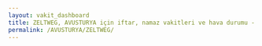 ```yaml
---
layout: vakit_dashboard
title: ZELTWEG, AVUSTURYA için iftar, namaz vakitleri ve hava durumu - ilçe/eyalet seç
permalink: /AVUSTURYA/ZELTWEG/
---
```


<script type="text/javascript">
  var GLOBAL_COUNTRY = 'AVUSTURYA';
  var GLOBAL_CITY = 'ZELTWEG';
  var GLOBAL_STATE = '';
  var lat = 72;
  var lon = 21;
</script>
